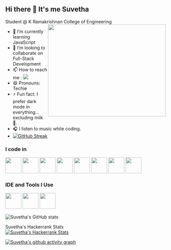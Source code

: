 
## Hi there 👋 It's me Suvetha

Student @ K Ramakrishnan College of Engineering
<img align="right" width="370" height="290" src="https://i.pinimg.com/originals/47/f0/34/47f0342cec72b800463bf003eac1257e.gif">                                                
- 🌱 I’m currently learning JavaScript
- 👯 I’m looking to collaborate on Full-Stack Development
- 📫 How to reach me :
  [<img src="https://img.shields.io/badge/LinkedIn-0077B5?style=for-the-badge&logo=linkedin&logoColor=white" />](https://www.linkedin.com/in/suvetha-t)
- 😄 Pronouns: Techie
- ⚡ Fun fact: I prefer dark mode in everything... excluding milk 🥛.
- 🎧 I listen to music while coding.<br />
- <a href="https://git.io/streak-stats"><img src="https://streak-stats.demolab.com?user=Suvetha-50" alt="GitHub Streak" /></a>

### I code in
<img height="50" width="50" src="https://img.icons8.com/color/48/000000/python.png" /> <img height="50" width="50" src="https://img.icons8.com/color/48/000000/c-programming.png" />  <img height="50" width="50" src="https://img.icons8.com/color/48/000000/java-coffee-cup-logo.png" /> <img height="50" width="50" src="https://img.icons8.com/color/48/000000/html-5.png" /> <img height="50" width="50" src="https://img.icons8.com/color/48/000000/css3.png" /> <img height="50" width="50" src="https://img.icons8.com/color/48/000000/bootstrap.png" />
<img height="50" width="50" src="https://img.icons8.com/color/48/000000/javascript.png"/> <img height="50" width="50" src="https://img.icons8.com/color/48/000000/react-native.png"/> 

### IDE and Tools I Use
<img height="50" width="50" src="https://img.icons8.com/color/48/000000/visual-studio-code-2019.png"/> <img height="50" width="50" src="https://img.icons8.com/color/50/000000/git.png"/>  <img height="50" src="https://img.icons8.com/color/480/null/notion--v1.png" />

![Suvetha's GitHub stats](https://github-readme-stats.vercel.app/api?username=Suvetha-T&theme=dark&show_icons=true&&hide=issues,contribs)

Suvetha's Hackerrank Stats <br />
[![Suvetha's Hackerrank Stats](https://hackerrank-stats.vercel.app/api?username=suvethax50)](https://www.hackerrank.com/suvethax50)

[![Suvetha's github activity graph](https://github-readme-activity-graph.vercel.app/graph?username=Suvetha-T&bg_color=000000&color=fafafa&line=3ef519&point=ffffff&area=true&hide_border=true)](https://github.com/ashutosh00710/github-readme-activity-graph)



<!---
Suvetha-50/Suvetha-50 is a ✨ special ✨ repository because its `README.md` (this file) appears on your GitHub profile.
You can click the Preview link to take a look at your changes.
--->
